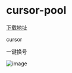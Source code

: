# cursor-pool

[下载地址](https://gh-proxy.com/https://github.com/za1900/cursor-pool/releases/download/0.2/cursor_token.zip)

cursor

一键换号  





![image](https://gh-proxy.com/https://raw.githubusercontent.com/za1900/cursor-pool/refs/heads/main/20250428111937.png)


